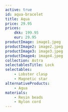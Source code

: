 ```yaml
---
active: true
id: aqua-bracelet
title: Aqua
price: 29.95
prices:
    dkk: 199.95
    eur: 29.95
productImage: image1.jpeg
productImage2: image2.jpeg
productImage3: image3.jpeg
productImage4: image4.jpeg
collection: Astra
selectablesTitle: Lock
selectables:
    - Lobster clasp
    - Magnetic star
alternativeProducts:
    - Aqua
materials:
    - Resin beads
    - Nylon cord
---
```

